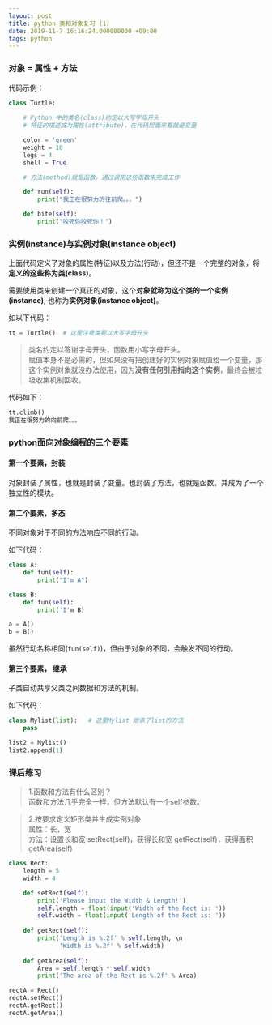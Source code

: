 ```yaml
---
layout: post
title: python 类和对象复习 (1)
date: 2019-11-7 16:16:24.000000000 +09:00
tags: python
---
```


### 对象 = 属性 + 方法

代码示例：

```python
class Turtle:
    
    # Python 中的类名(class)约定以大写字母开头
    # 特征的描述成为属性(attribute)，在代码层面来看就是变量

    color = 'green'
    weight = 10
    legs = 4
    shell = True

    # 方法(method)就是函数，通过调用这些函数来完成工作

    def run(self):
        print("我正在很努力的往前爬。。。")

    def bite(self):
        print("咬死你咬死你！")
```

### 实例(instance)与实例对象(instance object)

上面代码定义了对象的属性(特征)以及方法(行动)，但还不是一个完整的对象，将**定义的这些称为类(class)**。

需要使用类来创建一个真正的对象，这个**对象就称为这个类的一个实例(instance)**, 也称为**实例对象(instance object)**。

如以下代码：

```python
tt = Turtle()  # 这里注意类要以大写字母开头
```

> 类名约定以答谢字母开头，函数用小写字母开头。<br>
赋值本身不是必需的，但如果没有把创建好的实例对象赋值给一个变量，那这个实例对象就没办法使用，因为**没有任何引用指向这个实例**，最终会被垃圾收集机制回收。

代码如下：
```python
tt.climb()
我正在很努力的向前爬。。。
```

### python面向对象编程的三个要素

#### 第一个要素，封装

对象封装了属性，也就是封装了变量。也封装了方法，也就是函数。并成为了一个独立性的模块。

#### 第二个要素，多态

不同对象对于不同的方法响应不同的行动。

如下代码：

```python
class A:
    def fun(self):
        print("I'm A")

class B:
    def fun(self):
        print('I'm B)

a = A()
b = B()
```
虽然行动名称相同(```fun(self)```)，但由于对象的不同，会触发不同的行动。

#### 第三个要素， 继承

子类自动共享父类之间数据和方法的机制。

如下代码：

```python
class Mylist(list):   # 这里Mylist 继承了list的方法
    pass

list2 = Mylist()
list2.append(1)
```
### 课后练习

> 1.函数和方法有什么区别？<br>
函数和方法几乎完全一样，但方法默认有一个self参数。

> 2.按要求定义矩形类并生成实例对象<br>
属性：长，宽<br>
方法：设置长和宽 setRect(self)，获得长和宽 getRect(self)，获得面积 getArea(self)

```python
class Rect:
    length = 5
    width = 4

    def setRect(self):
        print('Please input the Width & Length!')
        self.length = float(input('Width of the Rect is: '))
        self.width = float(input('Length of the Rect is: '))
    
    def getRect(self):
        print('Length is %.2f' % self.length, \n
              'Width is %.2f' % self.width)
    
    def getArea(self):
        Area = self.length * self.width
        print('The area of the Rect is %.2f' % Area)

rectA = Rect()
rectA.setRect()
rectA.getRect()
rectA.getArea()
```

